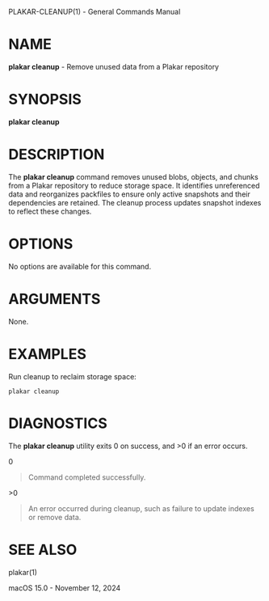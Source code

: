 PLAKAR-CLEANUP(1) - General Commands Manual

# NAME

**plakar cleanup** - Remove unused data from a Plakar repository

# SYNOPSIS

**plakar cleanup**

# DESCRIPTION

The
**plakar cleanup**
command removes unused blobs, objects, and chunks from a Plakar
repository to reduce storage space.
It identifies unreferenced data and reorganizes packfiles to ensure
only active snapshots and their dependencies are retained.
The cleanup process updates snapshot indexes to reflect these changes.

# OPTIONS

No options are available for this command.

# ARGUMENTS

None.

# EXAMPLES

Run cleanup to reclaim storage space:

	plakar cleanup

# DIAGNOSTICS

The **plakar cleanup** utility exits&#160;0 on success, and&#160;&gt;0 if an error occurs.

0

> Command completed successfully.

&gt;0

> An error occurred during cleanup, such as failure to update indexes or
> remove data.

# SEE ALSO

plakar(1)

macOS 15.0 - November 12, 2024
